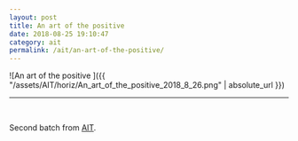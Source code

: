 ```yaml
---
layout: post
title: An art of the positive
date: 2018-08-25 19:10:47
category: ait
permalink: /ait/an-art-of-the-positive/ 
---
```


![An art of the positive ]({{ "/assets/AIT/horiz/An_art_of_the_positive_2018_8_26.png" | absolute_url }})

---

&nbsp;
&nbsp;


Second batch from [AIT](https://github.com/jchwenger/AIT).
